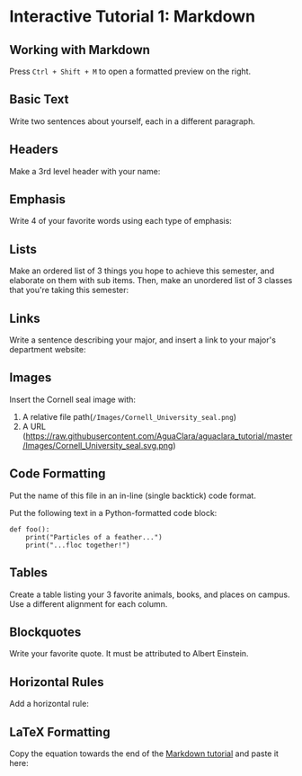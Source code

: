 # Interactive Tutorial 1: Markdown

## Working with Markdown

Press `Ctrl + Shift + M` to open a formatted preview on the right.

## Basic Text

Write two sentences about yourself, each in a different paragraph.

<!--- Write your answer here. --->

## Headers

Make a 3rd level header with your name:

<!--- Write your answer here. --->

## Emphasis

Write 4 of your favorite words using each type of emphasis:

<!--- Write your answer here. --->

## Lists

Make an ordered list of 3 things you hope to achieve this semester, and elaborate on them with sub items. Then, make an unordered list of 3 classes that you're taking this semester:

<!--- Write your answer here. --->

## Links

Write a sentence describing your major, and insert a link to your major's department website:

<!--- Write your answer here. --->

## Images

Insert the Cornell seal image with:
  1. A relative file path(`/Images/Cornell_University_seal.png`) 
  2. A URL (https://raw.githubusercontent.com/AguaClara/aguaclara_tutorial/master/Images/Cornell_University_seal.svg.png)

<!--- Write your answer here. --->

## Code Formatting

Put the name of this file in an in-line (single backtick) code format.

<!-- Write your answer here. -->

Put the following text in a Python-formatted code block:

```
def foo():
    print("Particles of a feather...")
    print("...floc together!")
```

<!-- Write your answer here. -->

## Tables

Create a table listing your 3 favorite animals, books, and places on campus. Use a different alignment for each column.

<!--- Write your answer here. --->


## Blockquotes

Write your favorite quote. It must be attributed to Albert Einstein.

<!-- Write your answer here. -->

## Horizontal Rules

Add a horizontal rule:

<!-- Write your answer here. -->

## LaTeX Formatting

Copy the equation towards the end of the [Markdown tutorial](https://github.com/AguaClara/aguaclara_tutorial/wiki/Markdown#latex-formatting) and paste it here:

<!-- Write your answer here. -->